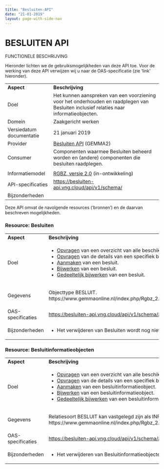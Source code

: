 ```yaml
---
title: "Besluiten-API"
date: "21-01-2019"
layout: page-with-side-nav
---
```


# BESLUITEN API

FUNCTIONELE BESCHRIJVING

Hieronder lichten we de gebruiksmogelijkheden van deze API toe. Voor de werking van deze API
verwijzen wij u naar de OAS-specificatie (zie ‘link’ hieronder).

<table>
<tbody>
<tr class="odd">
<td><strong>Aspect</strong></td>
<td><strong>Beschrijving</strong></td>
</tr>
<tr class="even">
<td>Doel</td>
<td>Het kunnen aanspreken van een voorziening voor het onderhouden en raadplegen van Besluiten inclusief relaties naar informatieobjecten.</td>
</tr>
<tr class="odd">
<td>Domein</td>
<td>Zaakgericht werken</td>
</tr>
<tr class="even">
<td>Versiedatum documentatie</td>
<td>21 januari 2019</td>
</tr>
<tr class="odd">
<td>Provider</td>
<td><a href=""><span class="underline">Besluiten API</span></a> (GEMMA2)</td>
</tr>
<tr class="even">
<td>Consumer</td>
<td>Componenten waarmee Besluiten beheerd worden en (andere) componenten die besluiten raadplegen.</td>
</tr>
<tr class="odd">
<td></td>
<td></td>
</tr>
<tr class="even">
<td>Informatiemodel</td>
<td><a href="https://www.gemmaonline.nl/index.php/RGBZ_2.0_in_ontwikkeling"><span class="underline">RGBZ, versie 2.0</span></a> (in-ontwikkeling)</td>
</tr>
<tr class="odd">
<td>API-specificaties</td>
<td><a href="https://besluiten-api.vng.cloud/api/v1/schema/"><span class="underline">https://besluiten-api.vng.cloud/api/v1/schema/</span></a></td>
</tr>
<tr class="even">
<td>Bijzonderheden</td>
<td></td>
</tr>
</tbody>
</table>

Deze API omvat de navolgende resources (‘bronnen’) en de daarvan beschreven mogelijkheden.

### Resource: Besluiten

<table>
<tbody>
<tr class="odd">
<td><strong>Aspect</strong></td>
<td><strong>Beschrijving</strong></td>
</tr>
<tr class="even">
<td>Doel</td>
<td><ul>
<li><a href="https://besluiten-api.vng.cloud/api/v1/schema/#operation/besluit_list">Opvragen</a> van een overzicht van alle beschikbare besluiten.</li>
<li><a href="https://besluiten-api.vng.cloud/api/v1/schema/#operation/besluit_read">Opvragen</a> van de details van een specifiek besluit.</li>
<li><a href="https://besluiten-api.vng.cloud/api/v1/schema/#operation/besluit_create">Aanmaken</a> van een besluit.</li>
<li><a href="https://besluiten-api.vng.cloud/api/v1/schema/#operation/besluit_update">Bijwerken</a> van een besluit.</li>
<li><a href="https://besluiten-api.vng.cloud/api/v1/schema/#operation/besluit_partial_update">Gedeeltelijk bijwerken</a> van een besluit.</li>
</ul></td>
</tr>
<tr class="odd">
<td>Gegevens</td>
<td><p>Objecttype BESLUIT.<br/>https://www.gemmaonline.nl/index.php/Rgbz_2.0/doc/objecttype/besluit</p></td>
</tr>
<tr class="even">
<td>OAS-specificaties</td>
<td><a href="https://besluiten-api.vng.cloud/api/v1/schema/#tag/besluiten">https://besluiten-api.vng.cloud/api/v1/schema/#tag/besluiten</a></td>
</tr>
<tr class="odd">
<td>Bijzonderheden</td>
<td><ul>
<li>Het verwijderen van Besluiten wordt nog niet ondersteund.</li>
</ul></td>
</tr>
</tbody>
</table>

### Resource: Besluitinformatieobjecten

<table>
<tbody>
<tr class="odd">
<td><strong>Aspect</strong></td>
<td><strong>Beschrijving</strong></td>
</tr>
<tr class="even">
<td>Doel</td>
<td><ul>
<li><a href="https://besluiten-api.vng.cloud/api/v1/schema/#operation/besluitinformatieobject_list">Opvragen</a> van een overzicht van alle beschikbare besluiteninformatieobjecten.</li>
<li><a href="https://besluiten-api.vng.cloud/api/v1/schema/#operation/besluitinformatieobject_read">Opvragen</a> van de details van een specifiek besluitinformatieobject.</li>
<li><a href="https://besluiten-api.vng.cloud/api/v1/schema/#operation/besluitinformatieobject_create">Aanmaken</a> van een besluitinformatieobject.</li>
<li><a href="https://besluiten-api.vng.cloud/api/v1/schema/#operation/besluitinformatieobject_update">Bijwerken</a> van een besluitinformatieobject.</li>
<li><a href="https://besluiten-api.vng.cloud/api/v1/schema/#operation/besluitinformatieobject_partial_update">Gedeeltelijk bijwerken</a> van een besluitinformatieobject.</li>
</ul></td>
</tr>
<tr class="odd">
<td>Gegevens</td>
<td><p>Relatiesoort BESLUIT kan vastgelegd zijn als INFORMATIEOBJECT.<br/>https://www.gemmaonline.nl/index.php/Rgbz_2.0/doc/relatiesoort/besluit.kan_vastgelegd_zijn_als_informatieobject</p></td>
</tr>
<tr class="even">
<td>OAS-specificaties</td>
<td><a href="https://besluiten-api.vng.cloud/api/v1/schema/#tag/besluiten">https://besluiten-api.vng.cloud/api/v1/schema/#tag/besluiten</a></td>
</tr>
<tr class="odd">
<td>Bijzonderheden</td>
<td><ul>
<li>Het verwijderen van Besluitinformatieobjecten wordt nog niet ondersteund.</li>
</ul></td>
</tr>
</tbody>
</table>
